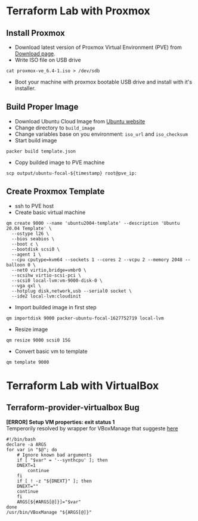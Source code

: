 # Terraform Lab with Proxmox

## Install Proxmox
* Download latest version of Proxmox Virtual Environment (PVE) from [Download page](https://www.proxmox.com/en/downloads/category/iso-images-pve).
* Write ISO file on USB drive
```
cat proxmox-ve_6.4-1.iso > /dev/sdb
```
* Boot your machine with proxmox bootable USB drive and install with it's installer. 

## Build Proper Image
* Download Ubuntu Cloud Image from [Ubuntu website](https://cloud-images.ubuntu.com/focal/current/focal-server-cloudimg-amd64.img)
* Change directory to `build_image`
* Change variables base on you environment: `iso_url` and `iso_checksum`
* Start build image
```
packer build template.json
```

* Copy builded image to PVE machine
```
scp output/ubuntu-focal-${timestamp} root@pve_ip:
```

## Create Proxmox Template
* ssh to PVE host
* Create basic virtual machine
```
qm create 9000 --name 'ubuntu2004-template' --description 'Ubuntu 20.04 Template' \
  --ostype l26 \
  --bios seabios \
  --boot c \
  --bootdisk scsi0 \
  --agent 1 \
  --cpu cputype=kvm64 --sockets 1 --cores 2 --vcpu 2 --memory 2048 --balloon 0 \
  --net0 virtio,bridge=vmbr0 \
  --scsihw virtio-scsi-pci \
  --scsi0 local-lvm:vm-9000-disk-0 \
  --vga qxl \
  --hotplug disk,network,usb --serial0 socket \
  --ide2 local-lvm:cloudinit
```

* Import builded image in first step
```
qm importdisk 9000 packer-ubuntu-focal-1627752719 local-lvm
```

* Resize image
```
qm resize 9000 scsi0 15G
```

* Convert basic vm to template
```
qm template 9000
```

# Terraform Lab with VirtualBox
## Terraform-provider-virtualbox Bug
**[ERROR] Setup VM properties: exit status 1**  
Temperorily resolved by wrapper for VBoxManage that suggeste [here](https://github.com/terra-farm/terraform-provider-virtualbox/issues/105)
```
#!/bin/bash
declare -a ARGS
for var in "$@"; do
    # Ignore known bad arguments
    if [ "$var" = '--synthcpu' ]; then
	DNEXT=1
        continue
    fi
    if [ ! -z "${DNEXT}" ]; then
	DNEXT=""
	continue
    fi
    ARGS[${#ARGS[@]}]="$var"
done
/usr/bin/VBoxManage "${ARGS[@]}"
```

